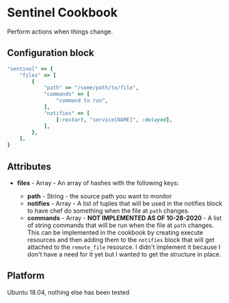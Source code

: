 # Sentinel Cookbook

Perform actions when things change.


## Configuration block

```ruby
"sentinel" => {
    "files" => [
        {
            "path" => "/some/path/to/file",
            "commands" => [
                "command to run",
            ],
            "notifies" => [
                [:restart, "service[NAME]", :delayed],
            ],
        },
    ],
}
```


## Attributes

* __files__ - Array - An array of hashes with the following keys:

    * __path__ - String - the source path you want to monitor
    * __notifies__ - Array - A list of tuples that will be used in the notifies block to have chef do something when the file at `path` changes.
    * __commands__ - Array - __NOT IMPLEMENTED AS OF 10-28-2020__ - A list of string commands that will be run when the file at `path` changes. This can be implemented in the cookbook by creating execute resources and then adding them to the `notifies` block that will get attached to the `remote_file` resource. I didn't implement it because I don't have a need for it yet but I wanted to get the structure in place.


## Platform

Ubuntu 18.04, nothing else has been tested

